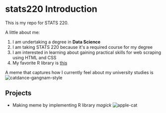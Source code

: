 # stats220 Introduction
This is my repo for STATS 220. 

A little about me:

1. I am undertaking a degree in **Data Science**
2. I am taking STATS 220 because it's a required course for my degree
3. I am interested in learning about gaining practical skills for web scraping using HTML and CSS
4. My favorite R library is [this](https://www.youtube.com/watch?v=dQw4w9WgXcQ)

A meme that captures how I currently feel about my university studies is ![catdance-gangnam-style](https://c.tenor.com/mPG9PFcv9FQAAAAd/tenor.gif)

## Projects
- Making meme by implementing R library *magick* ![apple-cat](https://media.tenor.com/aH6qp6K6lO4AAAAi/apple-apple-cat.gif)
